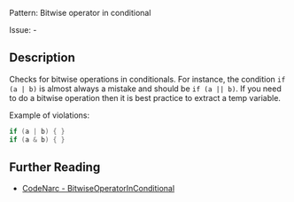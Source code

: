 Pattern: Bitwise operator in conditional

Issue: -

## Description

Checks for bitwise operations in conditionals. For instance, the condition `if (a | b)` is almost always a mistake and should be `if (a || b)`. If you need to do a bitwise operation then it is best practice to extract a temp variable.

Example of violations:

``` groovy
if (a | b) { }
if (a & b) { }
```

## Further Reading

* [CodeNarc - BitwiseOperatorInConditional](http://codenarc.sourceforge.net/codenarc-rules-basic.html#BitwiseOperatorInConditional)